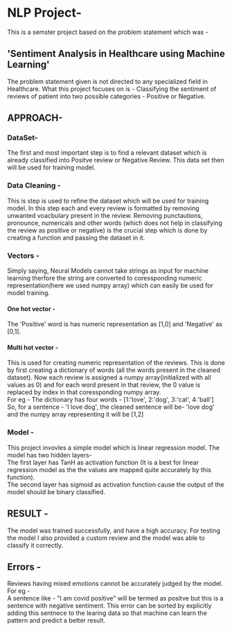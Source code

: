 # NLP Project-
This is a semster project based on the problem statement which was - 
<h2> 'Sentiment Analysis in Healthcare using Machine Learning' </h2>The problem statement given is not directed to any specialized field in Healthcare. What this project focuses on is - Classifying the sentiment of reviews of patient into two possible categories - Positive or Negative.  


## APPROACH- 
### DataSet-
The first and most important step is to find a relevant dataset which is already classified into Positve review or Negative Review. This data set then will be used for training model. 

### Data Cleaning - 
This is step is used to refine the dataset which will be used for training model. In this step each and every review is formatted by removing unwanted voacbulary present in the review. Removing punctautions, pronounce, numericals and other words (which does not help in classifying the review as positive or negative) is the crucial step which is done by creating a function and passing the dataset in it. 

### Vectors - 
Simply saying, Neural Models cannot take strings as input for machine learning therfore the string are converted to coressponding numeric representation(here we used numpy array) which can easily be used for model training. 
#### One hot vector -
The 'Positive' word is has numeric representation as [1,0] and 'Negative' as [0,1].
#### Multi hot vector - 
This is used for creating numeric representation of the reviews. This is done by first creating a dictionary of words (all the words present in the cleaned dataset). Now each review is assigned a numpy array(initialized with all values as 0) and for each word present in that review, the 0 value is replaced by index in that coressponding numpy array. <br />
For eg - The dictionary has four words - [1:'love', 2:'dog', 3:'cat', 4:'ball'] <br />
So, for a sentence - 'I love dog', the cleaned sentence will be- 'love dog' and the numpy array representing it will be [1,2]

### Model -
This project invovles a simple model which is linear regression model. The model has two hidden layers- <br />
The first layer has TanH as activation function (It is a best for linear regression model as the the values are mapped quite accurately by this function). <br />
The second layer has sigmoid as activation function cause the output of the model should be binary classified.

## RESULT - 
The model was trained successfully, and have a high accuracy. For testing the model I also provided a custom review and the model was able to classify it correctly.

## Errors - 
Reviews having mixed emotions cannot be accurately judged by the model. <br />
For eg - <br />
A sentence like - "I am covid positive" will be termed as positve but this is a sentence with negative sentiment. This error can be sorted by explicitly adding this sentnece to the learing data so that machine can learn the pattern and predict a better result.
